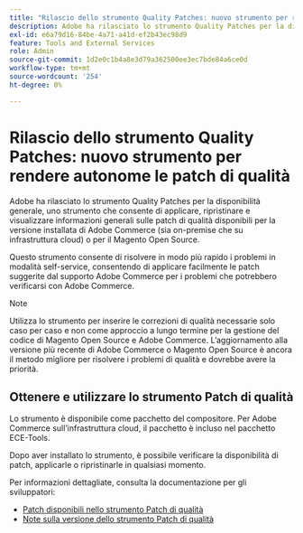 ```yaml
---
title: "Rilascio dello strumento Quality Patches: nuovo strumento per rendere autonome le patch di qualità"
description: Adobe ha rilasciato lo strumento Quality Patches per la disponibilità generale, uno strumento che consente di applicare, ripristinare e visualizzare informazioni generali sulle patch di qualità disponibili per la versione installata di Adobe Commerce (sia on-premise che su infrastruttura cloud) o per il Magento Open Source.
exl-id: e6a79d16-84be-4a71-a41d-ef2b43ec98d9
feature: Tools and External Services
role: Admin
source-git-commit: 1d2e0c1b4a8e3d79a362500ee3ec7bde84a6ce0d
workflow-type: tm+mt
source-wordcount: '254'
ht-degree: 0%

---
```


# Rilascio dello strumento Quality Patches: nuovo strumento per rendere autonome le patch di qualità

Adobe ha rilasciato lo strumento Quality Patches per la disponibilità generale, uno strumento che consente di applicare, ripristinare e visualizzare informazioni generali sulle patch di qualità disponibili per la versione installata di Adobe Commerce (sia on-premise che su infrastruttura cloud) o per il Magento Open Source.

Questo strumento consente di risolvere in modo più rapido i problemi in modalità self-service, consentendo di applicare facilmente le patch suggerite dal supporto Adobe Commerce per i problemi che potrebbero verificarsi con Adobe Commerce.

>[!NOTE]
>
>Utilizza lo strumento per inserire le correzioni di qualità necessarie solo caso per caso e non come approccio a lungo termine per la gestione del codice di Magento Open Source e Adobe Commerce. L’aggiornamento alla versione più recente di Adobe Commerce o Magento Open Source è ancora il metodo migliore per risolvere i problemi di qualità e dovrebbe avere la priorità.

## Ottenere e utilizzare lo strumento Patch di qualità

Lo strumento è disponibile come pacchetto del compositore. Per Adobe Commerce sull’infrastruttura cloud, il pacchetto è incluso nel pacchetto ECE-Tools.

Dopo aver installato lo strumento, è possibile verificare la disponibilità di patch, applicarle o ripristinarle in qualsiasi momento.

Per informazioni dettagliate, consulta la documentazione per gli sviluppatori:

* [Patch disponibili nello strumento Patch di qualità](https://devdocs.magento.com/quality-patches/tool.html#patch-grid)
* [Note sulla versione dello strumento Patch di qualità](https://devdocs.magento.com/quality-patches/release-notes.html)
